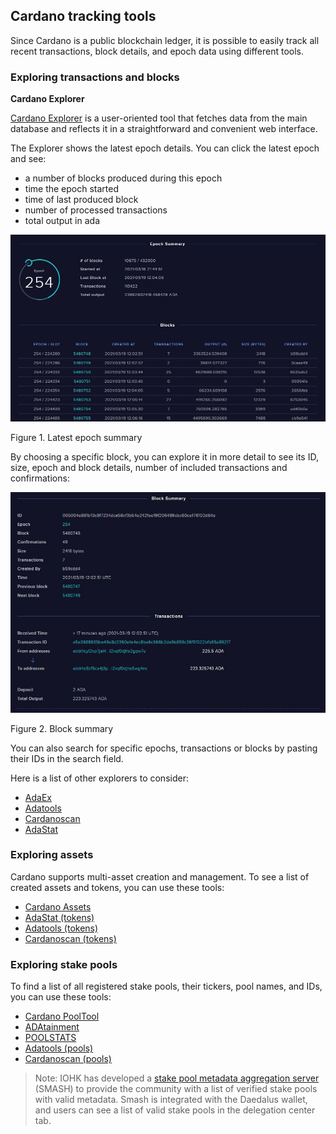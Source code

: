 ## Cardano tracking tools

Since Cardano is a public blockchain ledger, it is possible to easily track all recent transactions, block details, and epoch data using different tools.

### Exploring transactions and blocks

**Cardano Explorer**

[Cardano Explorer](https://explorer.cardano.org/en) is a user-oriented tool that fetches data from the main database and reflects it in a straightforward and convenient web interface.

The Explorer shows the latest epoch details. You can click the latest epoch and see:

-   a number of blocks produced during this epoch
-   time the epoch started
-   time of last produced block
-   number of processed transactions
-   total output in ada
    
![epoch_summary](latest_epoch_summary.png)

Figure 1. Latest epoch summary

By choosing a specific block, you can explore it in more detail to see its ID, size, epoch and block details, number of included transactions and confirmations:

![block_summary](block_summary.png)

Figure 2. Block summary

You can also search for specific epochs, transactions or blocks by pasting their IDs in the search field.

Here is a list of other explorers to consider:

-   [AdaEx](https://adaex.org/)
-   [Adatools](https://adatools.io/transactions)
-   [Cardanoscan](https://cardanoscan.io/transactions)
-   [AdaStat](https://adastat.net/transactions)

### Exploring assets

Cardano supports multi-asset creation and management. To see a list of created assets and tokens, you can use these tools:

-   [Cardano Assets](https://cardanoassets.com/)
-   [AdaStat (tokens)](https://adastat.net/tokens)
-   [Adatools (tokens)](https://adatools.io/tokens)
-   [Cardanoscan (tokens)](https://cardanoscan.io/tokens)

### Exploring stake pools

To find a list of all registered stake pools, their tickers, pool names, and IDs, you can use these tools:

-   [Cardano PoolTool](https://pooltool.io/)
-   [ADAtainment](https://www.adatainment.com/index.php?page=home&lang=en)
-   [POOLSTATS](https://poolstats.org/#)
-   [Adatools (pools)](https://adatools.io/pools)
-   [Cardanoscan (pools)](https://cardanoscan.io/pools)
    
> Note: IOHK has developed a [stake pool metadata aggregation server](https://docs.cardano.org/en/latest/getting-started/stake-pool-operators/SMASH-metadata-management.html) (SMASH) to provide the community with a list of verified stake pools with valid metadata. Smash is integrated with the Daedalus wallet, and users can see a list of valid stake pools in the delegation center tab.

